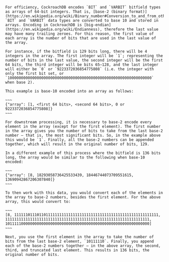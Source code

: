    For efficiency, CockroachDB encodes `BIT` and `VARBIT` bitfield types as arrays of 64-bit integers. That is, [base-2 (binary format)](https://en.wikipedia.org/wiki/Binary_number#Conversion_to_and_from_other_numeral_systems) `BIT` and `VARBIT` data types are converted to base 10 and stored in arrays. Encoding in CockroachDB is [big-endian](https://en.wikipedia.org/wiki/Endianness), therefore the last value may have many trailing zeroes. For this reason, the first value of each array is the number of bits that are used in the last value of the array.

    For instance, if the bitfield is 129 bits long, there will be 4 integers in the array. The first integer will be `1`; representing the number of bits in the last value, the second integer will be the first 64 bits, the third integer will be bits 65–128, and the last integer will either be `0` or `9223372036854775808` (i.e. the integer with only the first bit set, or `1000000000000000000000000000000000000000000000000000000000000000` when base 2).

    This example is base-10 encoded into an array as follows:

    ~~~
    {"array": [1, <first 64 bits>, <second 64 bits>, 0 or 9223372036854775808]}
    ~~~

    For downstream processing, it is necessary to base-2 encode every element in the array (except for the first element). The first number in the array gives you the number of bits to take from the last base-2 number — that is, the most significant bits. So, in the example above this would be `1`. Finally, all the base-2 numbers can be appended together, which will result in the original number of bits, 129.

    In a different example of this process where the bitfield is 136 bits long, the array would be similar to the following when base-10 encoded:

    ~~~
    {"array": [8, 18293058736425533439, 18446744073709551615, 13690942867206307840]}
    ~~~

    To then work with this data, you would convert each of the elements in the array to base-2 numbers, besides the first element. For the above array, this would convert to:

    ~~~
    [8, 1111110111011011111111111111111111111111111111111111111111111111, 1111111111111111111111111111111111111111111111111111111111111111, 1011111000000000000000000000000000000000000000000000000000000000]
    ~~~

    Next, you use the first element in the array to take the number of bits from the last base-2 element, `10111110`. Finally, you append each of the base-2 numbers together — in the above array, the second, third, and truncated last element. This results in 136 bits, the original number of bits.

